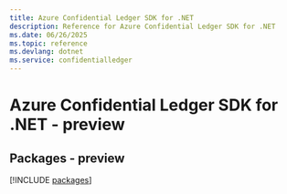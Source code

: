 ```yaml
---
title: Azure Confidential Ledger SDK for .NET
description: Reference for Azure Confidential Ledger SDK for .NET
ms.date: 06/26/2025
ms.topic: reference
ms.devlang: dotnet
ms.service: confidentialledger
---
```

# Azure Confidential Ledger SDK for .NET - preview
## Packages - preview
[!INCLUDE [packages](confidential-ledger-index.md)]